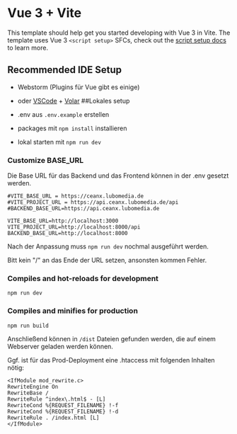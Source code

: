 # Vue 3 + Vite

This template should help get you started developing with Vue 3 in Vite. The template uses Vue 3 `<script setup>` SFCs, check out the [script setup docs](https://v3.vuejs.org/api/sfc-script-setup.html#sfc-script-setup) to learn more.

## Recommended IDE Setup

- Webstorm (Plugins für Vue gibt es einige)
- oder [VSCode](https://code.visualstudio.com/) + [Volar](https://marketplace.visualstudio.com/items?itemName=johnsoncodehk.volar)
##Lokales setup

- .env aus `.env.example` erstellen
- packages mit `npm install` installieren
- lokal starten mit `npm run dev`

### Customize BASE_URL
Die Base URL für das Backend und das Frontend können in der .env gesetzt werden.
```
#VITE_BASE_URL = https://ceanx.lubomedia.de
#VITE_PROJECT_URL = https://api.ceanx.lubomedia.de/api
#BACKEND_BASE_URL=https://api.ceanx.lubomedia.de

VITE_BASE_URL=http://localhost:3000
VITE_PROJECT_URL=http://localhost:8000/api
BACKEND_BASE_URL=http://localhost:8000
```
Nach der Anpassung muss `npm run dev` nochmal ausgeführt werden.

Bitt kein "/" an das Ende der URL setzen, ansonsten kommen Fehler.

### Compiles and hot-reloads for development
```
npm run dev
```

### Compiles and minifies for production
```
npm run build
```
Anschließend können in `/dist` Dateien gefunden werden, die auf einem Webserver geladen werden können.

Ggf. ist für das Prod-Deployment eine .htaccess mit folgenden Inhalten nötig:
```
<IfModule mod_rewrite.c>
RewriteEngine On
RewriteBase /
RewriteRule ^index\.html$ - [L]
RewriteCond %{REQUEST_FILENAME} !-f
RewriteCond %{REQUEST_FILENAME} !-d
RewriteRule . /index.html [L]
</IfModule>
```